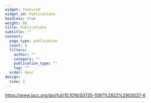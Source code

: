 ```yaml
---
widget: featured
widget_id: Publications
headless: true
weight: 80
title: Publications
subtitle: ""
content:
  page_type: publication
  count: 0
  filters:
    author: ""
    category: ""
    publication_type: ""
    tag: ""
  order: desc
design:
  view: 3
---
```

https://www.jacc.org/doi/full/10.1016/S0735-1097%2822%2903037-6